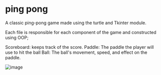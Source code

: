 # ping pong

A classic ping-pong game made using the turtle and Tkinter module.

Each file is responsible for each component of the game and constructed using OOP; 

Scoreboard: keeps track of the score.
Paddle: The paddle the player will use to hit the ball
Ball: The ball's movement, speed, and effect on the paddle. 

![image](https://user-images.githubusercontent.com/90845534/211129605-bbb87bd7-4ead-4057-bb80-543812a4af2e.png)
